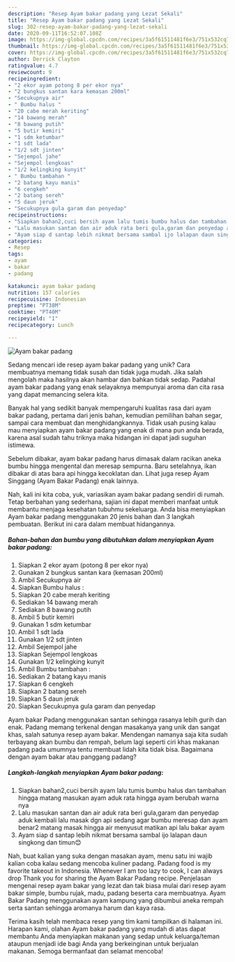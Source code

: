 ```yaml
---
description: "Resep Ayam bakar padang yang Lezat Sekali"
title: "Resep Ayam bakar padang yang Lezat Sekali"
slug: 302-resep-ayam-bakar-padang-yang-lezat-sekali
date: 2020-09-11T16:52:07.108Z
image: https://img-global.cpcdn.com/recipes/3a5f61511481f6e3/751x532cq70/ayam-bakar-padang-foto-resep-utama.jpg
thumbnail: https://img-global.cpcdn.com/recipes/3a5f61511481f6e3/751x532cq70/ayam-bakar-padang-foto-resep-utama.jpg
cover: https://img-global.cpcdn.com/recipes/3a5f61511481f6e3/751x532cq70/ayam-bakar-padang-foto-resep-utama.jpg
author: Derrick Clayton
ratingvalue: 4.7
reviewcount: 9
recipeingredient:
- "2 ekor ayam potong 8 per ekor nya"
- "2 bungkus santan kara kemasan 200ml"
- "Secukupnya air"
- " Bumbu halus "
- "20 cabe merah keriting"
- "14 bawang merah"
- "8 bawang putih"
- "5 butir kemiri"
- "1 sdm ketumbar"
- "1 sdt lada"
- "1/2 sdt jinten"
- "Sejempol jahe"
- "Sejempol lengkoas"
- "1/2 kelingking kunyit"
- " Bumbu tambahan "
- "2 batang kayu manis"
- "6 cengkeh"
- "2 batang sereh"
- "5 daun jeruk"
- "Secukupnya gula garam dan penyedap"
recipeinstructions:
- "Siapkan bahan2,cuci bersih ayam lalu tumis bumbu halus dan tambahan hingga matang masukan ayam aduk rata hingga ayam berubah warna nya"
- "Lalu masukan santan dan air aduk rata beri gula,garam dan penyedap aduk kembali lalu masak dgn api sedang agar bumbu meresap dan ayam benar2 matang masak hingga air menyusut matikan api lalu bakar ayam"
- "Ayam siap d santap lebih nikmat bersama sambal ijo lalapan daun singkong dan timun😊"
categories:
- Resep
tags:
- ayam
- bakar
- padang

katakunci: ayam bakar padang 
nutrition: 157 calories
recipecuisine: Indonesian
preptime: "PT38M"
cooktime: "PT40M"
recipeyield: "1"
recipecategory: Lunch

---
```



![Ayam bakar padang](https://img-global.cpcdn.com/recipes/3a5f61511481f6e3/751x532cq70/ayam-bakar-padang-foto-resep-utama.jpg)

Sedang mencari ide resep ayam bakar padang yang unik? Cara membuatnya memang tidak susah dan tidak juga mudah. Jika salah mengolah maka hasilnya akan hambar dan bahkan tidak sedap. Padahal ayam bakar padang yang enak selayaknya mempunyai aroma dan cita rasa yang dapat memancing selera kita.

Banyak hal yang sedikit banyak mempengaruhi kualitas rasa dari ayam bakar padang, pertama dari jenis bahan, kemudian pemilihan bahan segar, sampai cara membuat dan menghidangkannya. Tidak usah pusing kalau mau menyiapkan ayam bakar padang yang enak di mana pun anda berada, karena asal sudah tahu triknya maka hidangan ini dapat jadi suguhan istimewa.

Sebelum dibakar, ayam bakar padang harus dimasak dalam racikan aneka bumbu hingga mengental dan meresap sempurna. Baru setelahnya, ikan dibakar di atas bara api hingga kecoklatan dan. Lihat juga resep Ayam Singgang (Ayam Bakar Padang) enak lainnya.


Nah, kali ini kita coba, yuk, variasikan ayam bakar padang sendiri di rumah. Tetap berbahan yang sederhana, sajian ini dapat memberi manfaat untuk membantu menjaga kesehatan tubuhmu sekeluarga. Anda bisa menyiapkan Ayam bakar padang menggunakan 20 jenis bahan dan 3 langkah pembuatan. Berikut ini cara dalam membuat hidangannya.

<!--inarticleads1-->

##### Bahan-bahan dan bumbu yang dibutuhkan dalam menyiapkan Ayam bakar padang:

1. Siapkan 2 ekor ayam (potong 8 per ekor nya)
1. Gunakan 2 bungkus santan kara (kemasan 200ml)
1. Ambil Secukupnya air
1. Siapkan  Bumbu halus :
1. Siapkan 20 cabe merah keriting
1. Sediakan 14 bawang merah
1. Sediakan 8 bawang putih
1. Ambil 5 butir kemiri
1. Gunakan 1 sdm ketumbar
1. Ambil 1 sdt lada
1. Gunakan 1/2 sdt jinten
1. Ambil Sejempol jahe
1. Siapkan Sejempol lengkoas
1. Gunakan 1/2 kelingking kunyit
1. Ambil  Bumbu tambahan :
1. Sediakan 2 batang kayu manis
1. Siapkan 6 cengkeh
1. Siapkan 2 batang sereh
1. Siapkan 5 daun jeruk
1. Siapkan Secukupnya gula garam dan penyedap


Ayam bakar Padang menggunakan santan sehingga rasanya lebih gurih dan enak. Padang memang terkenal dengan masakanya yang unik dan sangat khas, salah satunya resep ayam bakar. Mendengan namanya saja kita sudah terbayang akan bumbu dan rempah, belum lagi seperti ciri khas makanan padang pada umumnya tentu membuat lidah kita tidak bisa. Bagaimana dengan ayam bakar atau panggang padang? 

<!--inarticleads2-->

##### Langkah-langkah menyiapkan Ayam bakar padang:

1. Siapkan bahan2,cuci bersih ayam lalu tumis bumbu halus dan tambahan hingga matang masukan ayam aduk rata hingga ayam berubah warna nya
1. Lalu masukan santan dan air aduk rata beri gula,garam dan penyedap aduk kembali lalu masak dgn api sedang agar bumbu meresap dan ayam benar2 matang masak hingga air menyusut matikan api lalu bakar ayam
1. Ayam siap d santap lebih nikmat bersama sambal ijo lalapan daun singkong dan timun😊


Nah, buat kalian yang suka dengan masakan ayam, menu satu ini wajib kalian coba kalau sedang mencoba kuliner padang. Padang food is my favorite takeout in Indonesia. Whenever I am too lazy to cook, I can always drop Thank you for sharing the Ayam Bakar Padang recipe. Penjelasan mengenai resep ayam bakar yang lezat dan tak biasa mulai dari resep ayam bakar simple, bumbu rujak, madu, padang beserta cara membuatnya. Ayam Bakar Padang menggunakan ayam kampung yang dibumbui aneka rempah serta santan sehingga aromanya harum dan kaya rasa. 

Terima kasih telah membaca resep yang tim kami tampilkan di halaman ini. Harapan kami, olahan Ayam bakar padang yang mudah di atas dapat membantu Anda menyiapkan makanan yang sedap untuk keluarga/teman ataupun menjadi ide bagi Anda yang berkeinginan untuk berjualan makanan. Semoga bermanfaat dan selamat mencoba!
